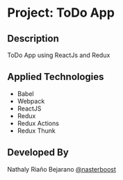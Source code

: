 # Project: ToDo App

## Description

ToDo App using ReactJs and Redux

## Applied Technologies

- Babel
- Webpack
- ReactJS
- Redux
- Redux Actions
- Redux Thunk

## Developed By

Nathaly Riaño Bejarano [@nasterboost](https://twitter.com/nasterboost)
